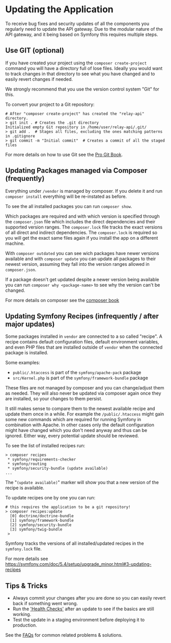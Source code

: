 # Updating the Application

To receive bug fixes and security updates of all the components you regularly need to update the API gateway. Due to the modular nature of the API gateway, and it being based on Symfony this requires multiple steps.

## Use GIT (optional)

If you have created your project using the `composer create-project` command you will have a directory full of lose files. Ideally you would want to track changes in that directory to see what you have changed and to easily revert changes if needed.

We strongly recommend that you use the version control system "Git" for this.

To convert your project to a Git repository:

```shell
# After "composer create-project" has created the "relay-api" directory.
> git init . # Creates the .git directory
Initialized empty Git repository in /home/user/relay-api/.git/
> git add .  # Stages all files, excluding the ones matching patterns in .gitignore 
> git commit -m "Initial commit"  # Creates a commit of all the staged files
```

For more details on how to use Git see the [Pro Git Book](https://git-scm.com/book/en/v2).

## Updating Packages managed via Composer (frequently)

Everything under `/vendor` is managed by composer. If you delete it and run `composer install` everything will be re-instated as before.

To see the all installed packages you can run `composer show`.

Which packages are required and with which version is specified through the `composer.json` file which includes the direct dependencies and their supported version ranges. The `composer.lock` file tracks the exact versions of all direct and indirect dependencies. The `composer.lock` is required so you will get the exact same files again if you install the app on a different machine.

With `composer outdated` you can see wich packages have newer versions available and with `composer update` you can update all packages to their newest version, assuming they fall into the version ranges allowed in `composer.json`.

If a package doesn't get updated despite a newer version being available you can run `composer why <package-name>` to see why the version can't be changed.

For more details on composer see the [composer book](https://getcomposer.org/doc/)

## Updating Symfony Recipes (infrequently / after major updates)

Some packages installed in `vendor` are connected to a so called "recipe". A recipe contains default configuration files, default environment variables, and even PHP files that are installed outside of `vendor` when the connected package is installed.

Some examples:

* `public/.htaccess` is part of the `symfony/apache-pack` package
* `src/Kernel.php` is part of the `symfony/framework-bundle` package

These files are not managed by composer and you can change/adjust them as needed. They will also never be updated via composer again once they are installed, so your changes to them persist.

It still makes sense to compare them to the newest available recipe and update them once in a while. For example the `/public/.htaccess` might gain some new commands which are required for running Symfony in combination with Apache. In other cases only the default configuration might have changed which you don't need anyway and thus can be ignored. Either way, every potential update should be reviewed.

To see the list of installed recipes run:

```shell
> composer recipes
 * symfony/requirements-checker 
 * symfony/routing 
 * symfony/security-bundle (update available)
...
```

The "`(update available)`" marker will show you that a new version of the recipe is available.

To update recipes one by one you can run:

```shell
# this requires the application to be a git repository!
> composer recipes:update
  [0] doctrine/doctrine-bundle
  [1] symfony/framework-bundle
  [2] symfony/security-bundle
  [3] symfony/twig-bundle
 >
```

Symfony tracks the versions of all installed/updated recipes in the `symfony.lock` file.

For more details see https://symfony.com/doc/5.4/setup/upgrade_minor.html#3-updating-recipes

## Tips & Tricks

* Always commit your changes after you are done so you can easily revert back if something went wrong.
* Run the ['Health Checks'](./debugging.md#health-checks) after an update to see if the basics are still working.
* Test the update in a staging environment before deploying it to production.

See the [FAQs](./faq.md#installation-updates) for common related problems & solutions.
